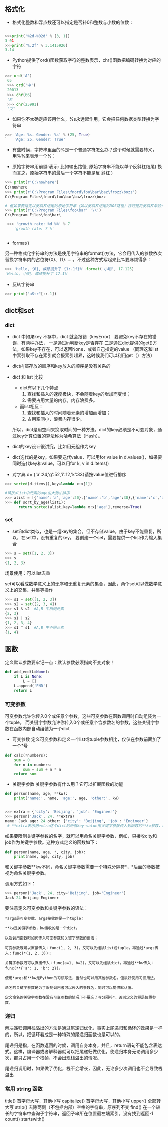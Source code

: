 

## 格式化
   
   * 格式化整数和浮点数还可以指定是否补0和整数与小数的位数：
   ```py

   >>>print('%2d-%02d' % (3, 1))
3-01
   >>>print('%.2f' % 3.1415926)
3.14   
   
   ```

   * Python提供了ord()函数获取字符的整数表示，chr()函数把编码转换为对应的字符
   ```py
   >>> ord('A')
    65
    >>> ord('中')
    20013
    >>> chr(66)
    'B'
    >>> chr(25991)
    '文'
   ```

   * 如果你不太确定应该用什么，%s永远起作用，它会把任何数据类型转换为字符串
   ```py
   >>> 'Age: %s. Gender: %s' % (25, True)
`   'Age: 25. Gender: True'
   ```
   
 * 有些时候，字符串里面的%是一个普通字符怎么办？这个时候就需要转义，用%%来表示一个%：
    
 * 原始字符串用前缀r表示: 比如输出路径, 原始字符串不能以单个反斜杠结尾( 换而言之，原始字符串的最后一个字符不能是反
斜杠 )
 ```py
 >>> print(r'C:\nowhere') 
C:\nowhere 
>>> print(r'C:\Program Files\fnord\foo\bar\baz\frozz\bozz') 
C:\Program Files\fnord\foo\bar\baz\frozz\bozz 

# 但如果要指定以反斜杠结尾的原始字符串（如以反斜杠结尾的DOS路径）技巧是将反斜杠单独作为一个字符串 
>>> print(r'C:\Program Files\foo\bar' '\\') 
C:\Program Files\foo\bar\
 ```
 

```py
 >>> 'growth rate: %d %%' % 7
    'growth rate: 7 %'
   
 ```
* format()

另一种格式化字符串的方法是使用字符串的format()方法，它会用传入的参数依次替换字符串内的占位符{0}、{1}……，不过这种方式写起来比%要麻烦得多：

```py
>>> 'Hello, {0}, 成绩提升了 {1:.1f}%'.format('小明', 17.125)
'Hello, 小明, 成绩提升了 17.1%'
```

* 反转字符串
```py
>>> print("aStr"[::-1])

```

## dict和set


### dict

* dict 中如果key 不存中，dict 就会报错（keyError）
    要避免key不存在的错误，有两种办法，
        一是通过in判断key是否存在
        二是通过dict提供的get()方法，如果key不存在，可以返回None，或者自己指定的value
        （同理这和list中索引取不存在索引就会报索引超界，这时候我们可以利用get（）方法）

* dict内部存放的顺序和key放入的顺序是没有关系的

* dict 和 list 比较

     * dict有以下几个特点 
        1. 查找和插入的速度极快，不会随着key的增加而变慢；
        2. 需要占用大量的内存，内存浪费多。
     * 而list相反：
        1. 查找和插入的时间随着元素的增加而增加；
        2. 占用空间小，浪费内存很少。

    所以，dict是用空间来换取时间的一种方法。dict的key必须是不可变对象，通过key计算位置的算法称为哈希算法（Hash）。

* dict的key设计很讲究，比如用元组作为key
* dict迭代的是key。如果要迭代value，可以用for value in d.values()，如果要同时迭代key和value，可以用for k, v in d.items()
* 对字典 d= {'a':24,'g':52,'i':12,'k':33}请按value值进行排序
```py
>>> sorted(d.items(),key=lambda x:x[1])

#请按alist中元素的age由大到小排序
>>> alist = [{'name':'a','age':20},{'name':'b','age':30},{'name':'c','age':25}]
>>> def sort_by_age(list1):
      return sorted(alist,key=lambda x:x['age'],reverse=True)
```

 ### set   
 
 * set和dict类似，也是一组key的集合，但不存储value。由于key不能重复，所以，在set中，没有重复的key。
 要创建一个set，需要提供一个list作为输入集合
 ``` py
>>> s = set([1, 2, 3])
>>> s
{1, 2, 3}

 ```
 场景使用：可以list去重

 set可以看成数学意义上的无序和无重复元素的集合，因此，两个set可以做数学意义上的交集、并集等操作
```py
>>> s1 = set([1, 2, 3])
>>> s2 = set([2, 3, 4])
>>> s1 & s2  #A,B 中相同元素
{2, 3}
>>> s1 | s2
{1, 2, 3, 4}
>>> s1 ^ s1  #A,B 中不同元素
{1, 4}
```

## 函数

定义默认参数要牢记一点：默认参数必须指向不变对象！
```py
def add_end(L=None):
    if L is None:
        L = []
    L.append('END')
    return L
```

###  可变参数
可变参数允许你传入0个或任意个参数，这些可变参数在函数调用时自动组装为一个tuple。
而关键字参数允许你传入0个或任意个含参数名的参数，这些关键字参数在函数内部自动组装为一个dict



* 可变参数
定义可变参数和定义一个list或tuple参数相比，仅仅在参数前面加了一个*号
```py
def calc(*numbers):
    sum = 0
    for n in numbers:
        sum = sum + n * n
    return sum
```
* 关键字参数
关键字参数有什么用？它可以扩展函数的功能

```py
def person(name, age, **kw):
    print('name:', name, 'age:', age, 'other:', kw)


>>> extra = {'city': 'Beijing', 'job': 'Engineer'}
>>> person('Jack', 24, **extra)
name: Jack age: 24 other: {'city': 'Beijing', 'job': 'Engineer'}
 # **extra表示把extra这个dict的所有key-value用关键字参数传入到函数的**kw参数，kw将获得一个dict，注意kw获得的dict是extra的一份拷贝，对kw的改动不会影响到函数外的extra
```
如果要限制关键字参数的名字，就可以用命名关键字参数，例如，只接收city和job作为关键字参数。这种方式定义的函数如下：
```py
def person(name, age, *, city, job):
    print(name, age, city, job)

```
和关键字参数**kw不同，命名关键字参数需要一个特殊分隔符*，*后面的参数被视为命名关键字参数。

调用方式如下：
```py
>>> person('Jack', 24, city='Beijing', job='Engineer')
Jack 24 Beijing Engineer
```
要注意定义可变参数和关键字参数的语法：
```
*args是可变参数，args接收的是一个tuple；

**kw是关键字参数，kw接收的是一个dict。
```

```
以及调用函数时如何传入可变参数和关键字参数的语法：

可变参数既可以直接传入：func(1, 2, 3)，又可以先组装list或tuple，再通过*args传入：func(*(1, 2, 3))；

关键字参数既可以直接传入：func(a=1, b=2)，又可以先组装dict，再通过**kw传入：func(**{'a': 1, 'b': 2})。

使用*args和**kw是Python的习惯写法，当然也可以用其他参数名，但最好使用习惯用法。

命名的关键字参数是为了限制调用者可以传入的参数名，同时可以提供默认值。

定义命名的关键字参数在没有可变参数的情况下不要忘了写分隔符*，否则定义的将是位置参数。
```
### 递归
解决递归调用栈溢出的方法是通过尾递归优化，事实上尾递归和循环的效果是一样的，所以，把循环看成是一种特殊的尾递归函数也是可以的。

尾递归是指，在函数返回的时候，调用自身本身，并且，return语句不能包含表达式。这样，编译器或者解释器就可以把尾递归做优化，使递归本身无论调用多少次，都只占用一个栈帧，不会出现栈溢出的情况。

尾递归调用时，如果做了优化，栈不会增长，因此，无论多少次调用也不会导致栈溢出


### 常用 string 函数
   title() 首字母大写，其他小写
   capitalize() 首字母大写，其他小写
   upper() 全部转大写
   strip() 去除两侧（不包括内部）空格的字符串，原序列不变
   find() 在一个较长的字符串中查询子字符串，返回子串所在位置最左端索引，没有找到返回-1
   count() 
   startswith()